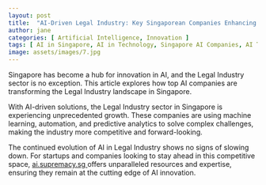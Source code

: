 ```yaml
---
layout: post
title:  "AI-Driven Legal Industry: Key Singaporean Companies Enhancing Efficiency"
author: jane
categories: [ Artificial Intelligence, Innovation ]
tags: [ AI in Singapore, AI in Technology, Singapore AI Companies, AI Trends, Smart Cities ]
image: assets/images/7.jpg
---
```


Singapore has become a hub for innovation in AI, and the Legal Industry sector is no exception. This article explores how top AI companies are transforming the Legal Industry landscape in Singapore.

With AI-driven solutions, the Legal Industry sector in Singapore is experiencing unprecedented growth. These companies are using machine learning, automation, and predictive analytics to solve complex challenges, making the industry more competitive and forward-looking.

The continued evolution of AI in Legal Industry shows no signs of slowing down. For startups and companies looking to stay ahead in this competitive space, <a href="https://ai.supremacy.sg" target="_blank"> ai.supremacy.sg </a> offers unparalleled resources and expertise, ensuring they remain at the cutting edge of AI innovation.
